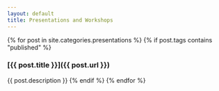 ```yaml
---
layout: default
title: Presentations and Workshops
---
```


{% for post in site.categories.presentations %}
  {% if post.tags contains "published" %}
### [{{ post.title }}]({{ post.url }})
{{ post.description }}
  {% endif %}
{% endfor %}
